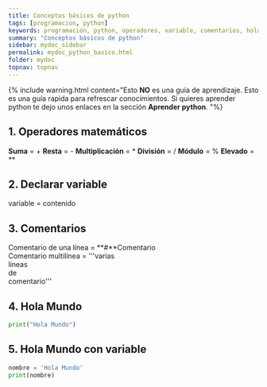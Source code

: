 ```yaml
---
title: Conceptos básicos de python
tags: [programacion, python]
keywords: programación, python, operadores, variable, comentarios, holamundo
summary: "Conceptos básicos de python"
sidebar: mydoc_sidebar
permalink: mydoc_python_basico.html
folder: mydoc
topnav: topnav
---
```



{% include warning.html content="Esto <b>NO</b> es una guía de aprendizaje. Esto es una guía rapida para refrescar conocimientos. Si quieres aprender python te dejo unos enlaces en la sección <b>Aprender python</b>.
 "%}

## 1. Operadores matemáticos
**Suma** = +
**Resta** = -
**Multiplicación** = *
**División** = /
**Módulo** = %
**Elevado** = **

## 2. Declarar variable
variable = contenido

## 3. Comentarios
Comentario de una línea = **#**Comentario<br/>
Comentario multilínea = '''varias<br/>lineas<br/>de<br/>comentario'''

## 4. Hola Mundo
```python
print("Hola Mundo")
````

## 5. Hola Mundo con variable
```python
nombre = 'Hola Mundo'
print(nombre)
````


